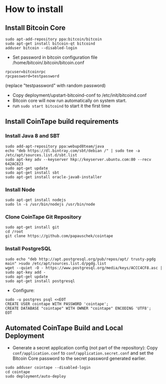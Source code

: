 # How to install

## Install Bitcoin Core

```
sudo apt-add-repository ppa:bitcoin/bitcoin
sudo apt-get install bitcoin-qt bitcoind
adduser bitcoin --disabled-login
```

- Set password in bitcoin configuration file /home/bitcoin/.bitcoin/bitcoin.conf
```
rpcuser=bitcoinrpc
rpcpassword=testpassword
```
(replace "testpassword" with random password)

- Copy deployment/upstart-bitcoind-conf to /etc/init/bitcoind.conf
- Bitcoin core will now run automatically on system start.
- run `sudo start bitcoind` to start it the first time


## Install CoinTape build requirements

### Install Java 8 and SBT

```
sudo add-apt-repository ppa:webupd8team/java
echo "deb https://dl.bintray.com/sbt/debian /" | sudo tee -a /etc/apt/sources.list.d/sbt.list
sudo apt-key adv --keyserver hkp://keyserver.ubuntu.com:80 --recv 642AC823
sudo apt-get update
sudo apt-get install sbt
sudo apt-get install oracle-java8-installer
```

### Install Node
	
```
sudo apt-get install nodejs
sudo ln -s /usr/bin/nodejs /usr/bin/node
```

### Clone CoinTape Git Repository

``` 
sudo apt-get install git
cd /root
git clone https://github.com/papauschek/cointape
``` 

### Install PostgreSQL 

``` 
sudo echo "deb http://apt.postgresql.org/pub/repos/apt/ trusty-pgdg main" >sudo /etc/apt/sources.list.d/pgdg.list
wget --quiet -O - https://www.postgresql.org/media/keys/ACCC4CF8.asc | sudo apt-key add -
sudo apt-get update
sudo apt-get install postgresql
``` 

- Configure:
```
sudo -u postgres psql <<EOT
CREATE USER cointape WITH PASSWORD 'cointape';
CREATE DATABASE "cointape" WITH OWNER "cointape" ENCODING 'UTF8';
EOT
```



## Automated CoinTape Build and Local Deployment

- Generate a secret application config (not part of the repository): Copy `conf/application.conf` to `conf/application.secret.conf` and set the Bitcoin Core password to the secret password generated earlier.

```
sudo adduser cointape --disabled-login
cd cointape
sudo deployment/auto-deploy
```
